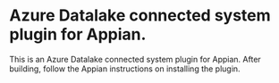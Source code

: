 # Azure Datalake connected system plugin for Appian.

This is an Azure Datalake connected system plugin for Appian. After building, follow the Appian instructions on
installing the plugin.
